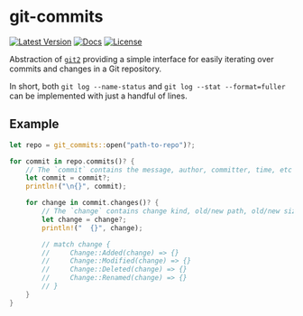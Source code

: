 # git-commits

[![Latest Version](https://img.shields.io/crates/v/git-commits.svg)](https://crates.io/crates/git-commits)
[![Docs](https://docs.rs/git-commits/badge.svg)](https://docs.rs/git-commits)
[![License](https://img.shields.io/github/license/vallentin/git-commits.svg)](https://github.com/vallentin/git-commits)

Abstraction of [`git2`] providing a simple interface
for easily iterating over commits and changes in a
Git repository.

In short, both `git log --name-status` and
`git log --stat --format=fuller` can be
implemented with just a handful of lines.

[`git2`]: https://crates.io/crates/git2

## Example

```rust
let repo = git_commits::open("path-to-repo")?;

for commit in repo.commits()? {
    // The `commit` contains the message, author, committer, time, etc
    let commit = commit?;
    println!("\n{}", commit);

    for change in commit.changes()? {
        // The `change` contains change kind, old/new path, old/new sizes, etc
        let change = change?;
        println!("  {}", change);

        // match change {
        //     Change::Added(change) => {}
        //     Change::Modified(change) => {}
        //     Change::Deleted(change) => {}
        //     Change::Renamed(change) => {}
        // }
    }
}
```
